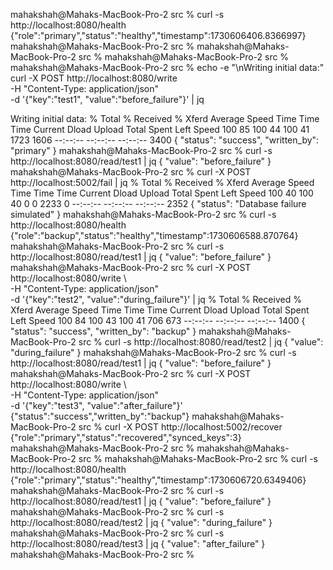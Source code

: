mahakshah@Mahaks-MacBook-Pro-2 src % curl -s http://localhost:8080/health      
{"role":"primary","status":"healthy","timestamp":1730606406.8366997}
mahakshah@Mahaks-MacBook-Pro-2 src % 
mahakshah@Mahaks-MacBook-Pro-2 src % 
mahakshah@Mahaks-MacBook-Pro-2 src % 
mahakshah@Mahaks-MacBook-Pro-2 src % echo -e "\nWriting initial data:"            
curl -X POST http://localhost:8080/write \
  -H "Content-Type: application/json" \
  -d '{"key":"test1", "value":"before_failure"}' | jq

Writing initial data:
  % Total    % Received % Xferd  Average Speed   Time    Time     Time  Current
                                 Dload  Upload   Total   Spent    Left  Speed
100    85  100    44  100    41   1723   1606 --:--:-- --:--:-- --:--:--  3400
{
  "status": "success",
  "written_by": "primary"
}
mahakshah@Mahaks-MacBook-Pro-2 src % curl -s http://localhost:8080/read/test1 | jq
{
  "value": "before_failure"
}
mahakshah@Mahaks-MacBook-Pro-2 src % curl -X POST http://localhost:5002/fail | jq
  % Total    % Received % Xferd  Average Speed   Time    Time     Time  Current
                                 Dload  Upload   Total   Spent    Left  Speed
100    40  100    40    0     0   2233      0 --:--:-- --:--:-- --:--:--  2352
{
  "status": "Database failure simulated"
}
mahakshah@Mahaks-MacBook-Pro-2 src % curl -s http://localhost:8080/health         
{"role":"backup","status":"healthy","timestamp":1730606588.870764}
mahakshah@Mahaks-MacBook-Pro-2 src % curl -s http://localhost:8080/read/test1 | jq
{
  "value": "before_failure"
}
mahakshah@Mahaks-MacBook-Pro-2 src % curl -X POST http://localhost:8080/write \   
  -H "Content-Type: application/json" \
  -d '{"key":"test2", "value":"during_failure"}' | jq
  % Total    % Received % Xferd  Average Speed   Time    Time     Time  Current
                                 Dload  Upload   Total   Spent    Left  Speed
100    84  100    43  100    41    706    673 --:--:-- --:--:-- --:--:--  1400
{
  "status": "success",
  "written_by": "backup"
}
mahakshah@Mahaks-MacBook-Pro-2 src % curl -s http://localhost:8080/read/test2 | jq
{
  "value": "during_failure"
}
mahakshah@Mahaks-MacBook-Pro-2 src % curl -s http://localhost:8080/read/test1 | jq
{
  "value": "before_failure"
}
mahakshah@Mahaks-MacBook-Pro-2 src % curl -X POST http://localhost:8080/write \   
  -H "Content-Type: application/json" \
  -d '{"key":"test3", "value":"after_failure"}' 
{"status":"success","written_by":"backup"}
mahakshah@Mahaks-MacBook-Pro-2 src % curl -X POST http://localhost:5002/recover   
{"role":"primary","status":"recovered","synced_keys":3}
mahakshah@Mahaks-MacBook-Pro-2 src % 
mahakshah@Mahaks-MacBook-Pro-2 src % 
mahakshah@Mahaks-MacBook-Pro-2 src % curl -s http://localhost:8080/health        
{"role":"primary","status":"healthy","timestamp":1730606720.6349406}
mahakshah@Mahaks-MacBook-Pro-2 src % curl -s http://localhost:8080/read/test1 | jq
{
  "value": "before_failure"
}
mahakshah@Mahaks-MacBook-Pro-2 src % curl -s http://localhost:8080/read/test2 | jq
{
  "value": "during_failure"
}
mahakshah@Mahaks-MacBook-Pro-2 src % curl -s http://localhost:8080/read/test3 | jq
{
  "value": "after_failure"
}
mahakshah@Mahaks-MacBook-Pro-2 src % 
